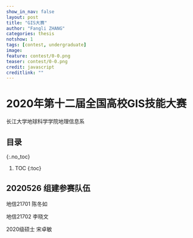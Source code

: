```yaml
---
show_in_nav: false
layout: post
title: "GIS大赛"
author: "Fangli ZHANG"
categories: thesis
notshow: 1
tags: [contest, undergraduate]
image:
feature: contest/0-0.png
teaser: contest/0-0.png
credit: javascript
creditlink: ""
---
```


# 2020年第十二届全国高校GIS技能大赛

长江大学地球科学学院地理信息系

## 目录
{:.no_toc}
1. TOC
{:toc}

## 2020526 组建参赛队伍
地信21701 陈冬如

地信21702 李晓文

2020级硕士 宋卓敏

<html>
<head>
    <meta charset="utf-8">
    <title>ECharts</title>
    <script src="../echarts/echarts-master/dist/echarts.js"></script>
</head>
<body>
    <div id="main" style="width: 100%; height: 500px;"></div>
        <script type="text/javascript">
            var myChart = echarts.init(document.getElementById('main'));

            var data = [
               {name: '海门', value: 9},
               {name: '鄂尔多斯', value: 12},
               {name: '招远', value: 12},
               {name: '舟山', value: 12},
               {name: '齐齐哈尔', value: 14},
               {name: '盐城', value: 15},
               {name: '赤峰', value: 16},
               {name: '青岛', value: 18},
               {name: '乳山', value: 18},
               {name: '金昌', value: 19},
               {name: '泉州', value: 21},
               {name: '莱西', value: 21},
               {name: '日照', value: 21},
               {name: '胶南', value: 22},
               {name: '南通', value: 23},
               {name: '拉萨', value: 24},
               {name: '云浮', value: 24},
               {name: '梅州', value: 25},
               {name: '文登', value: 25},
               {name: '上海', value: 25},
               {name: '攀枝花', value: 25},
               {name: '威海', value: 25},
               {name: '承德', value: 25},
               {name: '厦门', value: 26},
               {name: '汕尾', value: 26},
               {name: '潮州', value: 26},
               {name: '丹东', value: 27},
               {name: '太仓', value: 27},
               {name: '曲靖', value: 27},
               {name: '烟台', value: 28},
               {name: '福州', value: 29},
               {name: '瓦房店', value: 30},
               {name: '即墨', value: 30},
               {name: '抚顺', value: 31},
               {name: '玉溪', value: 31},
               {name: '张家口', value: 31},
               {name: '阳泉', value: 31},
               {name: '莱州', value: 32},
               {name: '湖州', value: 32},
               {name: '汕头', value: 32},
               {name: '昆山', value: 33},
               {name: '宁波', value: 33},
               {name: '湛江', value: 33},
               {name: '揭阳', value: 34},
               {name: '荣成', value: 34},
               {name: '连云港', value: 35},
               {name: '葫芦岛', value: 35},
               {name: '常熟', value: 36},
               {name: '东莞', value: 36},
               {name: '河源', value: 36},
               {name: '淮安', value: 36},
               {name: '泰州', value: 36},
               {name: '南宁', value: 37},
               {name: '营口', value: 37},
               {name: '惠州', value: 37},
               {name: '江阴', value: 37},
               {name: '蓬莱', value: 37},
               {name: '韶关', value: 38},
               {name: '嘉峪关', value: 38},
               {name: '广州', value: 38},
               {name: '延安', value: 38},
               {name: '太原', value: 39},
               {name: '清远', value: 39},
               {name: '中山', value: 39},
               {name: '昆明', value: 39},
               {name: '寿光', value: 40},
               {name: '盘锦', value: 40},
               {name: '长治', value: 41},
               {name: '深圳', value: 41},
               {name: '珠海', value: 42},
               {name: '宿迁', value: 43},
               {name: '咸阳', value: 43},
               {name: '铜川', value: 44},
               {name: '平度', value: 44},
               {name: '佛山', value: 44},
               {name: '海口', value: 44},
               {name: '江门', value: 45},
               {name: '章丘', value: 45},
               {name: '肇庆', value: 46},
               {name: '大连', value: 47},
               {name: '临汾', value: 47},
               {name: '吴江', value: 47},
               {name: '石嘴山', value: 49},
               {name: '沈阳', value: 50},
               {name: '苏州', value: 50},
               {name: '茂名', value: 50},
               {name: '嘉兴', value: 51},
               {name: '长春', value: 51},
               {name: '胶州', value: 52},
               {name: '银川', value: 52},
               {name: '张家港', value: 52},
               {name: '三门峡', value: 53},
               {name: '锦州', value: 54},
               {name: '南昌', value: 54},
               {name: '柳州', value: 54},
               {name: '三亚', value: 54},
               {name: '自贡', value: 56},
               {name: '吉林', value: 56},
               {name: '阳江', value: 57},
               {name: '泸州', value: 57},
               {name: '西宁', value: 57},
               {name: '宜宾', value: 58},
               {name: '呼和浩特', value: 58},
               {name: '成都', value: 58},
               {name: '大同', value: 58},
               {name: '镇江', value: 59},
               {name: '桂林', value: 59},
               {name: '张家界', value: 59},
               {name: '宜兴', value: 59},
               {name: '北海', value: 60},
               {name: '西安', value: 61},
               {name: '金坛', value: 62},
               {name: '东营', value: 62},
               {name: '牡丹江', value: 63},
               {name: '遵义', value: 63},
               {name: '绍兴', value: 63},
               {name: '扬州', value: 64},
               {name: '常州', value: 64},
               {name: '潍坊', value: 65},
               {name: '重庆', value: 66},
               {name: '台州', value: 67},
               {name: '南京', value: 67},
               {name: '滨州', value: 70},
               {name: '贵阳', value: 71},
               {name: '无锡', value: 71},
               {name: '本溪', value: 71},
               {name: '克拉玛依', value: 72},
               {name: '渭南', value: 72},
               {name: '马鞍山', value: 72},
               {name: '宝鸡', value: 72},
               {name: '焦作', value: 75},
               {name: '句容', value: 75},
               {name: '北京', value: 79},
               {name: '徐州', value: 79},
               {name: '衡水', value: 80},
               {name: '包头', value: 80},
               {name: '绵阳', value: 80},
               {name: '乌鲁木齐', value: 84},
               {name: '枣庄', value: 84},
               {name: '杭州', value: 84},
               {name: '淄博', value: 85},
               {name: '鞍山', value: 86},
               {name: '溧阳', value: 86},
               {name: '库尔勒', value: 86},
               {name: '安阳', value: 90},
               {name: '开封', value: 90},
               {name: '济南', value: 92},
               {name: '德阳', value: 93},
               {name: '温州', value: 95},
               {name: '九江', value: 96},
               {name: '邯郸', value: 98},
               {name: '临安', value: 99},
               {name: '兰州', value: 99},
               {name: '沧州', value: 100},
               {name: '临沂', value: 103},
               {name: '南充', value: 104},
               {name: '天津', value: 105},
               {name: '富阳', value: 106},
               {name: '泰安', value: 112},
               {name: '诸暨', value: 112},
               {name: '郑州', value: 113},
               {name: '哈尔滨', value: 114},
               {name: '聊城', value: 116},
               {name: '芜湖', value: 117},
               {name: '唐山', value: 119},
               {name: '平顶山', value: 119},
               {name: '邢台', value: 119},
               {name: '德州', value: 120},
               {name: '济宁', value: 120},
               {name: '荆州', value: 127},
               {name: '宜昌', value: 130},
               {name: '义乌', value: 132},
               {name: '丽水', value: 133},
               {name: '洛阳', value: 134},
               {name: '秦皇岛', value: 136},
               {name: '株洲', value: 143},
               {name: '石家庄', value: 147},
               {name: '莱芜', value: 148},
               {name: '常德', value: 152},
               {name: '保定', value: 153},
               {name: '湘潭', value: 154},
               {name: '金华', value: 157},
               {name: '岳阳', value: 169},
               {name: '长沙', value: 175},
               {name: '衢州', value: 177},
               {name: '廊坊', value: 193},
               {name: '菏泽', value: 194},
               {name: '合肥', value: 229},
               {name: '武汉', value: 273},
               {name: '大庆', value: 279}
          ];
          var geoCoordMap = {
              '海门':[121.15,31.89],
              '鄂尔多斯':[109.781327,39.608266],
              '招远':[120.38,37.35],
              '舟山':[122.207216,29.985295],
              '齐齐哈尔':[123.97,47.33],
              '盐城':[120.13,33.38],
              '赤峰':[118.87,42.28],
              '青岛':[120.33,36.07],
              '乳山':[121.52,36.89],
              '金昌':[102.188043,38.520089],
              '泉州':[118.58,24.93],
              '莱西':[120.53,36.86],
              '日照':[119.46,35.42],
              '胶南':[119.97,35.88],
              '南通':[121.05,32.08],
              '拉萨':[91.11,29.97],
              '云浮':[112.02,22.93],
              '梅州':[116.1,24.55],
              '文登':[122.05,37.2],
              '上海':[121.48,31.22],
              '攀枝花':[101.718637,26.582347],
              '威海':[122.1,37.5],
              '承德':[117.93,40.97],
              '厦门':[118.1,24.46],
              '汕尾':[115.375279,22.786211],
              '潮州':[116.63,23.68],
              '丹东':[124.37,40.13],
              '太仓':[121.1,31.45],
              '曲靖':[103.79,25.51],
              '烟台':[121.39,37.52],
              '福州':[119.3,26.08],
              '瓦房店':[121.979603,39.627114],
              '即墨':[120.45,36.38],
              '抚顺':[123.97,41.97],
              '玉溪':[102.52,24.35],
              '张家口':[114.87,40.82],
              '阳泉':[113.57,37.85],
              '莱州':[119.942327,37.177017],
              '湖州':[120.1,30.86],
              '汕头':[116.69,23.39],
              '昆山':[120.95,31.39],
              '宁波':[121.56,29.86],
              '湛江':[110.359377,21.270708],
              '揭阳':[116.35,23.55],
              '荣成':[122.41,37.16],
              '连云港':[119.16,34.59],
              '葫芦岛':[120.836932,40.711052],
              '常熟':[120.74,31.64],
              '东莞':[113.75,23.04],
              '河源':[114.68,23.73],
              '淮安':[119.15,33.5],
              '泰州':[119.9,32.49],
              '南宁':[108.33,22.84],
              '营口':[122.18,40.65],
              '惠州':[114.4,23.09],
              '江阴':[120.26,31.91],
              '蓬莱':[120.75,37.8],
              '韶关':[113.62,24.84],
              '嘉峪关':[98.289152,39.77313],
              '广州':[113.23,23.16],
              '延安':[109.47,36.6],
              '太原':[112.53,37.87],
              '清远':[113.01,23.7],
              '中山':[113.38,22.52],
              '昆明':[102.73,25.04],
              '寿光':[118.73,36.86],
              '盘锦':[122.070714,41.119997],
              '长治':[113.08,36.18],
              '深圳':[114.07,22.62],
              '珠海':[113.52,22.3],
              '宿迁':[118.3,33.96],
              '咸阳':[108.72,34.36],
              '铜川':[109.11,35.09],
              '平度':[119.97,36.77],
              '佛山':[113.11,23.05],
              '海口':[110.35,20.02],
              '江门':[113.06,22.61],
              '章丘':[117.53,36.72],
              '肇庆':[112.44,23.05],
              '大连':[121.62,38.92],
              '临汾':[111.5,36.08],
              '吴江':[120.63,31.16],
              '石嘴山':[106.39,39.04],
              '沈阳':[123.38,41.8],
              '苏州':[120.62,31.32],
              '茂名':[110.88,21.68],
              '嘉兴':[120.76,30.77],
              '长春':[125.35,43.88],
              '胶州':[120.03336,36.264622],
              '银川':[106.27,38.47],
              '张家港':[120.555821,31.875428],
              '三门峡':[111.19,34.76],
              '锦州':[121.15,41.13],
              '南昌':[115.89,28.68],
              '柳州':[109.4,24.33],
              '三亚':[109.511909,18.252847],
              '自贡':[104.778442,29.33903],
              '吉林':[126.57,43.87],
              '阳江':[111.95,21.85],
              '泸州':[105.39,28.91],
              '西宁':[101.74,36.56],
              '宜宾':[104.56,29.77],
              '呼和浩特':[111.65,40.82],
              '成都':[104.06,30.67],
              '大同':[113.3,40.12],
              '镇江':[119.44,32.2],
              '桂林':[110.28,25.29],
              '张家界':[110.479191,29.117096],
              '宜兴':[119.82,31.36],
              '北海':[109.12,21.49],
              '西安':[108.95,34.27],
              '金坛':[119.56,31.74],
              '东营':[118.49,37.46],
              '牡丹江':[129.58,44.6],
              '遵义':[106.9,27.7],
              '绍兴':[120.58,30.01],
              '扬州':[119.42,32.39],
              '常州':[119.95,31.79],
              '潍坊':[119.1,36.62],
              '重庆':[106.54,29.59],
              '台州':[121.420757,28.656386],
              '南京':[118.78,32.04],
              '滨州':[118.03,37.36],
              '贵阳':[106.71,26.57],
              '无锡':[120.29,31.59],
              '本溪':[123.73,41.3],
              '克拉玛依':[84.77,45.59],
              '渭南':[109.5,34.52],
              '马鞍山':[118.48,31.56],
              '宝鸡':[107.15,34.38],
              '焦作':[113.21,35.24],
              '句容':[119.16,31.95],
              '北京':[116.46,39.92],
              '徐州':[117.2,34.26],
              '衡水':[115.72,37.72],
              '包头':[110,40.58],
              '绵阳':[104.73,31.48],
              '乌鲁木齐':[87.68,43.77],
              '枣庄':[117.57,34.86],
              '杭州':[120.19,30.26],
              '淄博':[118.05,36.78],
              '鞍山':[122.85,41.12],
              '溧阳':[119.48,31.43],
              '库尔勒':[86.06,41.68],
              '安阳':[114.35,36.1],
              '开封':[114.35,34.79],
              '济南':[117,36.65],
              '德阳':[104.37,31.13],
              '温州':[120.65,28.01],
              '九江':[115.97,29.71],
              '邯郸':[114.47,36.6],
              '临安':[119.72,30.23],
              '兰州':[103.73,36.03],
              '沧州':[116.83,38.33],
              '临沂':[118.35,35.05],
              '南充':[106.110698,30.837793],
              '天津':[117.2,39.13],
              '富阳':[119.95,30.07],
              '泰安':[117.13,36.18],
              '诸暨':[120.23,29.71],
              '郑州':[113.65,34.76],
              '哈尔滨':[126.63,45.75],
              '聊城':[115.97,36.45],
              '芜湖':[118.38,31.33],
              '唐山':[118.02,39.63],
              '平顶山':[113.29,33.75],
              '邢台':[114.48,37.05],
              '德州':[116.29,37.45],
              '济宁':[116.59,35.38],
              '荆州':[112.239741,30.335165],
              '宜昌':[111.3,30.7],
              '义乌':[120.06,29.32],
              '丽水':[119.92,28.45],
              '洛阳':[112.44,34.7],
              '秦皇岛':[119.57,39.95],
              '株洲':[113.16,27.83],
              '石家庄':[114.48,38.03],
              '莱芜':[117.67,36.19],
              '常德':[111.69,29.05],
              '保定':[115.48,38.85],
              '湘潭':[112.91,27.87],
              '金华':[119.64,29.12],
              '岳阳':[113.09,29.37],
              '长沙':[113,28.21],
              '衢州':[118.88,28.97],
              '廊坊':[116.7,39.53],
              '菏泽':[115.480656,35.23375],
              '合肥':[117.27,31.86],
              '武汉':[114.31,30.52],
              '大庆':[125.03,46.58]
          };

          var convertData = function (data) {
              var res = [];
              for (var i = 0; i < data.length; i++) {
                  var geoCoord = geoCoordMap[data[i].name];
                  if (geoCoord) {
                      res.push({
                          name: data[i].name,
                          value: geoCoord.concat(data[i].value)
                      });
                  }
              }
              return res;
          };

          option = {
              title: {
                  text: '全国主要城市空气质量 - 百度地图',
                  subtext: 'data from PM25.in',
                  sublink: 'http://www.pm25.in',
                  left: 'center'
              },
              tooltip : {
                  trigger: 'item'
              },
              bmap: {
                  center: [104.114129, 37.550339],
                  zoom: 5,
                  roam: true,
                  mapStyle: {
                      styleJson: [{
                          'featureType': 'water',
                          'elementType': 'all',
                          'stylers': {
                              'color': '#d1d1d1'
                          }
                      }, {
                          'featureType': 'land',
                          'elementType': 'all',
                          'stylers': {
                              'color': '#f3f3f3'
                          }
                      }, {
                          'featureType': 'railway',
                          'elementType': 'all',
                          'stylers': {
                              'visibility': 'off'
                          }
                      }, {
                          'featureType': 'highway',
                          'elementType': 'all',
                          'stylers': {
                              'color': '#fdfdfd'
                          }
                      }, {
                          'featureType': 'highway',
                          'elementType': 'labels',
                          'stylers': {
                              'visibility': 'off'
                          }
                      }, {
                          'featureType': 'arterial',
                          'elementType': 'geometry',
                          'stylers': {
                              'color': '#fefefe'
                          }
                      }, {
                          'featureType': 'arterial',
                          'elementType': 'geometry.fill',
                          'stylers': {
                              'color': '#fefefe'
                          }
                      }, {
                          'featureType': 'poi',
                          'elementType': 'all',
                          'stylers': {
                              'visibility': 'off'
                          }
                      }, {
                          'featureType': 'green',
                          'elementType': 'all',
                          'stylers': {
                              'visibility': 'off'
                          }
                      }, {
                          'featureType': 'subway',
                          'elementType': 'all',
                          'stylers': {
                              'visibility': 'off'
                          }
                      }, {
                          'featureType': 'manmade',
                          'elementType': 'all',
                          'stylers': {
                              'color': '#d1d1d1'
                          }
                      }, {
                          'featureType': 'local',
                          'elementType': 'all',
                          'stylers': {
                              'color': '#d1d1d1'
                          }
                      }, {
                          'featureType': 'arterial',
                          'elementType': 'labels',
                          'stylers': {
                              'visibility': 'off'
                          }
                      }, {
                          'featureType': 'boundary',
                          'elementType': 'all',
                          'stylers': {
                              'color': '#fefefe'
                          }
                      }, {
                          'featureType': 'building',
                          'elementType': 'all',
                          'stylers': {
                              'color': '#d1d1d1'
                          }
                      }, {
                          'featureType': 'label',
                          'elementType': 'labels.text.fill',
                          'stylers': {
                              'color': '#999999'
                          }
                      }]
                  }
              },
              series : [
                  {
                      name: 'pm2.5',
                      type: 'scatter',
                      coordinateSystem: 'bmap',
                      data: convertData(data),
                      symbolSize: function (val) {
                          return val[2] / 10;
                      },
                      encode: {
                          value: 2
                      },
                      label: {
                          formatter: '{b}',
                          position: 'right',
                          show: false
                      },
                      itemStyle: {
                          color: 'purple'
                      },
                      emphasis: {
                          label: {
                              show: true
                          }
                      }
                  },
                  {
                      name: 'Top 5',
                      type: 'effectScatter',
                      coordinateSystem: 'bmap',
                      data: convertData(data.sort(function (a, b) {
                          return b.value - a.value;
                      }).slice(0, 6)),
                      symbolSize: function (val) {
                          return val[2] / 10;
                      },
                      encode: {
                          value: 2
                      },
                      showEffectOn: 'render',
                      rippleEffect: {
                          brushType: 'stroke'
                      },
                      hoverAnimation: true,
                      label: {
                          formatter: '{b}',
                          position: 'right',
                          show: true
                      },
                      itemStyle: {
                          color: 'purple',
                          shadowBlur: 10,
                          shadowColor: '#333'
                      },
                      zlevel: 1
                  }
              ]
          };

            myChart.setOption(option);
        </script>
</body>
</html>

## 2020614 确定参赛主题
武汉人物
